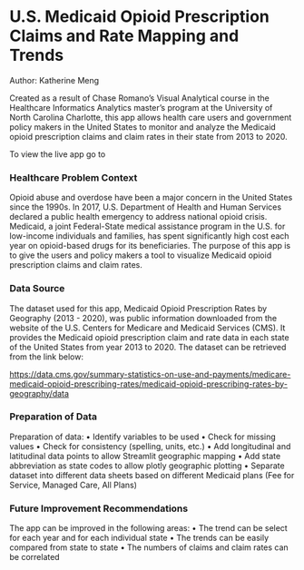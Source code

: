 # U.S. Medicaid Opioid Prescription Claims and Rate Mapping and Trends
Author: Katherine Meng

Created as a result of Chase Romano’s Visual Analytical course in the Healthcare Informatics Analytics master’s program at the University of North Carolina Charlotte, this app allows health care users and government policy makers in the United States to monitor and analyze the Medicaid opioid prescription claims and claim rates in their state from 2013 to 2020.

To view the live app go to 

### Healthcare Problem Context
Opioid abuse and overdose have been a major concern in the United States since the 1990s. In 2017, U.S. Department of Health and Human Services declared a public health emergency to address national opioid crisis. Medicaid, a joint Federal-State medical assistance program in the U.S. for low-income individuals and families, has spent significantly high cost each year on opioid-based drugs for its beneficiaries. The purpose of this app is to give the users and policy makers a tool to visualize Medicaid opioid prescription claims and claim rates.

### Data Source
The dataset used for this app, Medicaid Opioid Prescription Rates by Geography (2013 - 2020), was public information downloaded from the website of the U.S. Centers for Medicare and Medicaid Services (CMS). It provides the Medicaid opioid prescription claim and rate data in each state of the United States from year 2013 to 2020. The dataset can be retrieved from the link below: 

https://data.cms.gov/summary-statistics-on-use-and-payments/medicare-medicaid-opioid-prescribing-rates/medicaid-opioid-prescribing-rates-by-geography/data

### Preparation of Data
Preparation of data:
•	Identify variables to be used
•	Check for missing values
•	Check for consistency (spelling, units, etc.)
•	Add longitudinal and latitudinal data points to allow Streamlit geographic mapping
•	Add state abbreviation as state codes to allow plotly geographic plotting
•	Separate dataset into different data sheets based on different Medicaid plans (Fee for Service, Managed Care, All Plans)

### Future Improvement Recommendations
The app can be improved in the following areas:
•	The trend can be select for each year and for each individual state
•	The trends can be easily compared from state to state
•	The numbers of claims and claim rates can be correlated 


